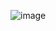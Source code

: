 ![image](https://user-images.githubusercontent.com/56186644/192439563-72d843a2-1cd0-4bc3-8024-e844f9964df5.png)
